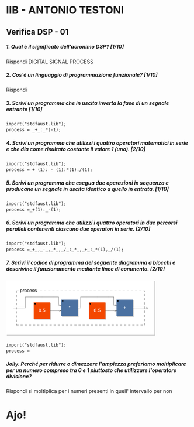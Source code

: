 # IIB - ANTONIO TESTONI

## Verifica DSP - 01

##### 1. Qual è il significato dell'acronimo _DSP_? [1/10]

Rispondi DIGITAL SIGNAL PROCESS

##### 2. Cos'è un linguaggio di programmazione funzionale? [1/10]

Rispondi

##### 3. Scrivi un programma che in uscita inverta la fase di un segnale entrante [1/10]

```
import("stdfaust.lib");
process = _+_:_*(-1);
```

##### 4. Scrivi un programma che utilizzi i quattro operatori matematici in serie e che dia come risultato costante il valore 1 (_uno_). [2/10]

```
import("stdfaust.lib");
process = + (1): - (1):*(1):/(1);
```

##### 5. Scrivi un programma che esegua due operazioni in sequenza e producano un segnale in uscita identico a quello in entrata. [1/10]

```
import("stdfaust.lib");
process =_+(1):_-(1);
```

##### 6. Scrivi un programma che utilizzi i quattro operatori in due percorsi paralleli contenenti ciascuno due operatori in serie. [2/10]

```
import("stdfaust.lib");
process =_+_,_-_,_*_,_/_:_*_,_+_:_*(1),_/(1);
```

##### 7. Scrivi il codice di programma del seguente diagramma a blocchi e descrivine il funzionamento mediante linee di commento. [2/10]

![verifica](https://github.com/LSSN/2019-05-24-2A-VERIFICA/blob/master/process.png)

```
import("stdfaust.lib");
process =
```

##### Jolly. Perché per ridurre o dimezzare l'ampiezza preferiamo moltiplicare per un numero compreso tra 0 e 1 piuttosto che utilizzare l'operatore divisione?

Rispondi si moltiplica per i numeri presenti in quell' intervallo per non 

# Ajo!
